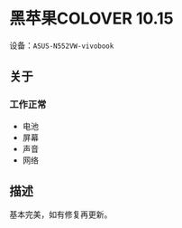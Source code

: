 # 黑苹果COLOVER 10.15
设备：`ASUS-N552VW-vivobook`

## 关于
### 工作正常
+ 电池
+ 屏幕
+ 声音
+ 网络

## 描述
基本完美，如有修复再更新。
